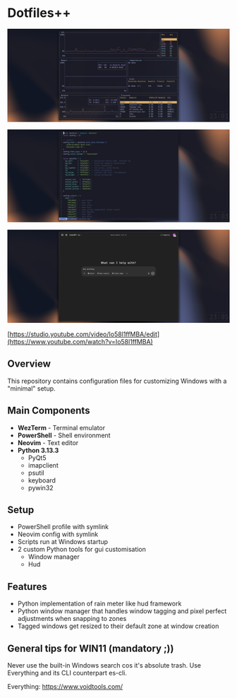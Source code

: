 # Dotfiles++

![Desktop Screenshot](image1.png)

![Desktop Screenshot](image2.png)

![Desktop Screenshot](image3.png)

[https://studio.youtube.com/video/Io58l1ffMBA/edit](https://www.youtube.com/watch?v=Io58l1ffMBA)

## Overview
This repository contains configuration files for customizing Windows with a "minimal" setup.

## Main Components
- **WezTerm** - Terminal emulator
- **PowerShell** - Shell environment
- **Neovim** - Text editor
- **Python 3.13.3**
  - PyQt5
  - imapclient
  - psutil
  - keyboard
  - pywin32

## Setup
- PowerShell profile with symlink
- Neovim config with symlink
- Scripts run at Windows startup
- 2 custom Python tools for gui customisation
  - Window manager
  - Hud

## Features
- Python implementation of rain meter like hud framework
- Python window manager that handles window tagging and pixel perfect adjustments when snapping to zones
- Tagged windows get resized to their default zone at window creation

## General tips for WIN11 (mandatory ;))

Never use the built-in Windows search cos it's absolute trash. Use Everything and its CLI counterpart es-cli.

Everything: https://www.voidtools.com/
